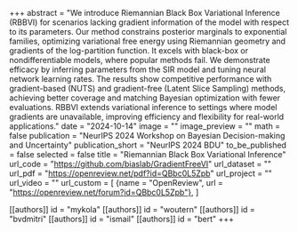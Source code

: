 +++
abstract = "We introduce Riemannian Black Box Variational Inference (RBBVI) for scenarios lacking gradient information of the model with respect to its parameters. Our method constrains posterior marginals to exponential families, optimizing variational free energy using Riemannian geometry and gradients of the log-partition function. It excels with black-box or nondifferentiable models, where popular methods fail. We demonstrate efficacy by inferring parameters from the SIR model and tuning neural network learning rates. The results show competitive performance with gradient-based (NUTS) and gradient-free (Latent Slice Sampling) methods, achieving better coverage and matching Bayesian optimization with fewer evaluations. RBBVI extends variational inference to settings where model gradients are unavailable, improving efficiency and flexibility for real-world applications."
date = "2024-10-14"
image = ""
image_preview = ""
math = false
publication = "NeurIPS 2024 Workshop on Bayesian Decision-making and Uncertainty"
publication_short = "NeurIPS 2024 BDU"
to_be_published = false
selected = false
title = "Riemannian Black Box Variational Inference"
url_code = "https://github.com/biaslab/GradientFreeVI"
url_dataset = ""
url_pdf = "https://openreview.net/pdf?id=QBbc0L5Zpb"
url_project = ""
url_video = ""
url_custom = [
    {name = "OpenReview", url = "https://openreview.net/forum?id=QBbc0L5Zpb"},
]

[[authors]]
    id = "mykola"
[[authors]]
    id = "woutern"
[[authors]]
    id = "bvdmitri"
[[authors]]
    id = "ismail"
[[authors]]
    id = "bert"
+++
